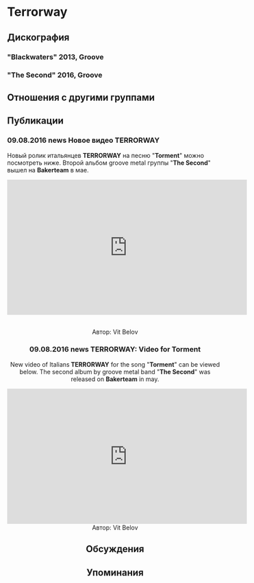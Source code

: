 # Terrorway



## Дискография

### "Blackwaters" 2013, Groove



### "The Second" 2016, Groove




## Отношения с другими группами


## Публикации

### 09.08.2016 news Новое видео TERRORWAY

<p>Новый ролик итальянцев <strong>TERRORWAY</strong> на песню "<strong>Torment</strong>" можно посмотреть ниже. Второй альбом groove metal группы "<strong>The Second</strong>" вышел на <strong>Bakerteam</strong> в мае.</p><p><center><iframe width="560" height="315" src="https://www.youtube.com/embed/SEdad5R12qo" frameborder="0" allowfullscreen></iframe>&nbsp;</p>
Автор: Vit Belov

### 09.08.2016 news TERRORWAY: Video for Torment

New video of Italians<strong> TERRORWAY</strong> for the song "<strong>Torment</strong>" can be viewed below. The second album by groove metal band "<strong>The Second</strong>" was released on <strong>Bakerteam</strong> in may.<p><center><iframe width="560" height="315" src="https://www.youtube.com/embed/SEdad5R12qo" frameborder="0" allowfullscreen></iframe>
Автор: Vit Belov


## Обсуждения


## Упоминания


